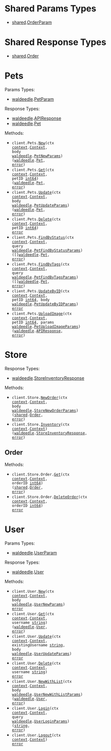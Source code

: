 # Shared Params Types

- <a href="https://pkg.go.dev/github.com/stainless-sdks/waldeedle-go/shared">shared</a>.<a href="https://pkg.go.dev/github.com/stainless-sdks/waldeedle-go/shared#OrderParam">OrderParam</a>

# Shared Response Types

- <a href="https://pkg.go.dev/github.com/stainless-sdks/waldeedle-go/shared">shared</a>.<a href="https://pkg.go.dev/github.com/stainless-sdks/waldeedle-go/shared#Order">Order</a>

# Pets

Params Types:

- <a href="https://pkg.go.dev/github.com/stainless-sdks/waldeedle-go">waldeedle</a>.<a href="https://pkg.go.dev/github.com/stainless-sdks/waldeedle-go#PetParam">PetParam</a>

Response Types:

- <a href="https://pkg.go.dev/github.com/stainless-sdks/waldeedle-go">waldeedle</a>.<a href="https://pkg.go.dev/github.com/stainless-sdks/waldeedle-go#APIResponse">APIResponse</a>
- <a href="https://pkg.go.dev/github.com/stainless-sdks/waldeedle-go">waldeedle</a>.<a href="https://pkg.go.dev/github.com/stainless-sdks/waldeedle-go#Pet">Pet</a>

Methods:

- <code title="post /pet">client.Pets.<a href="https://pkg.go.dev/github.com/stainless-sdks/waldeedle-go#PetService.New">New</a>(ctx <a href="https://pkg.go.dev/context">context</a>.<a href="https://pkg.go.dev/context#Context">Context</a>, body <a href="https://pkg.go.dev/github.com/stainless-sdks/waldeedle-go">waldeedle</a>.<a href="https://pkg.go.dev/github.com/stainless-sdks/waldeedle-go#PetNewParams">PetNewParams</a>) (<a href="https://pkg.go.dev/github.com/stainless-sdks/waldeedle-go">waldeedle</a>.<a href="https://pkg.go.dev/github.com/stainless-sdks/waldeedle-go#Pet">Pet</a>, <a href="https://pkg.go.dev/builtin#error">error</a>)</code>
- <code title="get /pet/{petId}">client.Pets.<a href="https://pkg.go.dev/github.com/stainless-sdks/waldeedle-go#PetService.Get">Get</a>(ctx <a href="https://pkg.go.dev/context">context</a>.<a href="https://pkg.go.dev/context#Context">Context</a>, petID <a href="https://pkg.go.dev/builtin#int64">int64</a>) (<a href="https://pkg.go.dev/github.com/stainless-sdks/waldeedle-go">waldeedle</a>.<a href="https://pkg.go.dev/github.com/stainless-sdks/waldeedle-go#Pet">Pet</a>, <a href="https://pkg.go.dev/builtin#error">error</a>)</code>
- <code title="put /pet">client.Pets.<a href="https://pkg.go.dev/github.com/stainless-sdks/waldeedle-go#PetService.Update">Update</a>(ctx <a href="https://pkg.go.dev/context">context</a>.<a href="https://pkg.go.dev/context#Context">Context</a>, body <a href="https://pkg.go.dev/github.com/stainless-sdks/waldeedle-go">waldeedle</a>.<a href="https://pkg.go.dev/github.com/stainless-sdks/waldeedle-go#PetUpdateParams">PetUpdateParams</a>) (<a href="https://pkg.go.dev/github.com/stainless-sdks/waldeedle-go">waldeedle</a>.<a href="https://pkg.go.dev/github.com/stainless-sdks/waldeedle-go#Pet">Pet</a>, <a href="https://pkg.go.dev/builtin#error">error</a>)</code>
- <code title="delete /pet/{petId}">client.Pets.<a href="https://pkg.go.dev/github.com/stainless-sdks/waldeedle-go#PetService.Delete">Delete</a>(ctx <a href="https://pkg.go.dev/context">context</a>.<a href="https://pkg.go.dev/context#Context">Context</a>, petID <a href="https://pkg.go.dev/builtin#int64">int64</a>) <a href="https://pkg.go.dev/builtin#error">error</a></code>
- <code title="get /pet/findByStatus">client.Pets.<a href="https://pkg.go.dev/github.com/stainless-sdks/waldeedle-go#PetService.FindByStatus">FindByStatus</a>(ctx <a href="https://pkg.go.dev/context">context</a>.<a href="https://pkg.go.dev/context#Context">Context</a>, query <a href="https://pkg.go.dev/github.com/stainless-sdks/waldeedle-go">waldeedle</a>.<a href="https://pkg.go.dev/github.com/stainless-sdks/waldeedle-go#PetFindByStatusParams">PetFindByStatusParams</a>) ([]<a href="https://pkg.go.dev/github.com/stainless-sdks/waldeedle-go">waldeedle</a>.<a href="https://pkg.go.dev/github.com/stainless-sdks/waldeedle-go#Pet">Pet</a>, <a href="https://pkg.go.dev/builtin#error">error</a>)</code>
- <code title="get /pet/findByTags">client.Pets.<a href="https://pkg.go.dev/github.com/stainless-sdks/waldeedle-go#PetService.FindByTags">FindByTags</a>(ctx <a href="https://pkg.go.dev/context">context</a>.<a href="https://pkg.go.dev/context#Context">Context</a>, query <a href="https://pkg.go.dev/github.com/stainless-sdks/waldeedle-go">waldeedle</a>.<a href="https://pkg.go.dev/github.com/stainless-sdks/waldeedle-go#PetFindByTagsParams">PetFindByTagsParams</a>) ([]<a href="https://pkg.go.dev/github.com/stainless-sdks/waldeedle-go">waldeedle</a>.<a href="https://pkg.go.dev/github.com/stainless-sdks/waldeedle-go#Pet">Pet</a>, <a href="https://pkg.go.dev/builtin#error">error</a>)</code>
- <code title="post /pet/{petId}">client.Pets.<a href="https://pkg.go.dev/github.com/stainless-sdks/waldeedle-go#PetService.UpdateByID">UpdateByID</a>(ctx <a href="https://pkg.go.dev/context">context</a>.<a href="https://pkg.go.dev/context#Context">Context</a>, petID <a href="https://pkg.go.dev/builtin#int64">int64</a>, body <a href="https://pkg.go.dev/github.com/stainless-sdks/waldeedle-go">waldeedle</a>.<a href="https://pkg.go.dev/github.com/stainless-sdks/waldeedle-go#PetUpdateByIDParams">PetUpdateByIDParams</a>) <a href="https://pkg.go.dev/builtin#error">error</a></code>
- <code title="post /pet/{petId}/uploadImage">client.Pets.<a href="https://pkg.go.dev/github.com/stainless-sdks/waldeedle-go#PetService.UploadImage">UploadImage</a>(ctx <a href="https://pkg.go.dev/context">context</a>.<a href="https://pkg.go.dev/context#Context">Context</a>, petID <a href="https://pkg.go.dev/builtin#int64">int64</a>, params <a href="https://pkg.go.dev/github.com/stainless-sdks/waldeedle-go">waldeedle</a>.<a href="https://pkg.go.dev/github.com/stainless-sdks/waldeedle-go#PetUploadImageParams">PetUploadImageParams</a>) (<a href="https://pkg.go.dev/github.com/stainless-sdks/waldeedle-go">waldeedle</a>.<a href="https://pkg.go.dev/github.com/stainless-sdks/waldeedle-go#APIResponse">APIResponse</a>, <a href="https://pkg.go.dev/builtin#error">error</a>)</code>

# Store

Response Types:

- <a href="https://pkg.go.dev/github.com/stainless-sdks/waldeedle-go">waldeedle</a>.<a href="https://pkg.go.dev/github.com/stainless-sdks/waldeedle-go#StoreInventoryResponse">StoreInventoryResponse</a>

Methods:

- <code title="post /store/order">client.Store.<a href="https://pkg.go.dev/github.com/stainless-sdks/waldeedle-go#StoreService.NewOrder">NewOrder</a>(ctx <a href="https://pkg.go.dev/context">context</a>.<a href="https://pkg.go.dev/context#Context">Context</a>, body <a href="https://pkg.go.dev/github.com/stainless-sdks/waldeedle-go">waldeedle</a>.<a href="https://pkg.go.dev/github.com/stainless-sdks/waldeedle-go#StoreNewOrderParams">StoreNewOrderParams</a>) (<a href="https://pkg.go.dev/github.com/stainless-sdks/waldeedle-go/shared">shared</a>.<a href="https://pkg.go.dev/github.com/stainless-sdks/waldeedle-go/shared#Order">Order</a>, <a href="https://pkg.go.dev/builtin#error">error</a>)</code>
- <code title="get /store/inventory">client.Store.<a href="https://pkg.go.dev/github.com/stainless-sdks/waldeedle-go#StoreService.Inventory">Inventory</a>(ctx <a href="https://pkg.go.dev/context">context</a>.<a href="https://pkg.go.dev/context#Context">Context</a>) (<a href="https://pkg.go.dev/github.com/stainless-sdks/waldeedle-go">waldeedle</a>.<a href="https://pkg.go.dev/github.com/stainless-sdks/waldeedle-go#StoreInventoryResponse">StoreInventoryResponse</a>, <a href="https://pkg.go.dev/builtin#error">error</a>)</code>

## Order

Methods:

- <code title="get /store/order/{orderId}">client.Store.Order.<a href="https://pkg.go.dev/github.com/stainless-sdks/waldeedle-go#StoreOrderService.Get">Get</a>(ctx <a href="https://pkg.go.dev/context">context</a>.<a href="https://pkg.go.dev/context#Context">Context</a>, orderID <a href="https://pkg.go.dev/builtin#int64">int64</a>) (<a href="https://pkg.go.dev/github.com/stainless-sdks/waldeedle-go/shared">shared</a>.<a href="https://pkg.go.dev/github.com/stainless-sdks/waldeedle-go/shared#Order">Order</a>, <a href="https://pkg.go.dev/builtin#error">error</a>)</code>
- <code title="delete /store/order/{orderId}">client.Store.Order.<a href="https://pkg.go.dev/github.com/stainless-sdks/waldeedle-go#StoreOrderService.DeleteOrder">DeleteOrder</a>(ctx <a href="https://pkg.go.dev/context">context</a>.<a href="https://pkg.go.dev/context#Context">Context</a>, orderID <a href="https://pkg.go.dev/builtin#int64">int64</a>) <a href="https://pkg.go.dev/builtin#error">error</a></code>

# User

Params Types:

- <a href="https://pkg.go.dev/github.com/stainless-sdks/waldeedle-go">waldeedle</a>.<a href="https://pkg.go.dev/github.com/stainless-sdks/waldeedle-go#UserParam">UserParam</a>

Response Types:

- <a href="https://pkg.go.dev/github.com/stainless-sdks/waldeedle-go">waldeedle</a>.<a href="https://pkg.go.dev/github.com/stainless-sdks/waldeedle-go#User">User</a>

Methods:

- <code title="post /user">client.User.<a href="https://pkg.go.dev/github.com/stainless-sdks/waldeedle-go#UserService.New">New</a>(ctx <a href="https://pkg.go.dev/context">context</a>.<a href="https://pkg.go.dev/context#Context">Context</a>, body <a href="https://pkg.go.dev/github.com/stainless-sdks/waldeedle-go">waldeedle</a>.<a href="https://pkg.go.dev/github.com/stainless-sdks/waldeedle-go#UserNewParams">UserNewParams</a>) <a href="https://pkg.go.dev/builtin#error">error</a></code>
- <code title="get /user/{username}">client.User.<a href="https://pkg.go.dev/github.com/stainless-sdks/waldeedle-go#UserService.Get">Get</a>(ctx <a href="https://pkg.go.dev/context">context</a>.<a href="https://pkg.go.dev/context#Context">Context</a>, username <a href="https://pkg.go.dev/builtin#string">string</a>) (<a href="https://pkg.go.dev/github.com/stainless-sdks/waldeedle-go">waldeedle</a>.<a href="https://pkg.go.dev/github.com/stainless-sdks/waldeedle-go#User">User</a>, <a href="https://pkg.go.dev/builtin#error">error</a>)</code>
- <code title="put /user/{username}">client.User.<a href="https://pkg.go.dev/github.com/stainless-sdks/waldeedle-go#UserService.Update">Update</a>(ctx <a href="https://pkg.go.dev/context">context</a>.<a href="https://pkg.go.dev/context#Context">Context</a>, existingUsername <a href="https://pkg.go.dev/builtin#string">string</a>, body <a href="https://pkg.go.dev/github.com/stainless-sdks/waldeedle-go">waldeedle</a>.<a href="https://pkg.go.dev/github.com/stainless-sdks/waldeedle-go#UserUpdateParams">UserUpdateParams</a>) <a href="https://pkg.go.dev/builtin#error">error</a></code>
- <code title="delete /user/{username}">client.User.<a href="https://pkg.go.dev/github.com/stainless-sdks/waldeedle-go#UserService.Delete">Delete</a>(ctx <a href="https://pkg.go.dev/context">context</a>.<a href="https://pkg.go.dev/context#Context">Context</a>, username <a href="https://pkg.go.dev/builtin#string">string</a>) <a href="https://pkg.go.dev/builtin#error">error</a></code>
- <code title="post /user/createWithList">client.User.<a href="https://pkg.go.dev/github.com/stainless-sdks/waldeedle-go#UserService.NewWithList">NewWithList</a>(ctx <a href="https://pkg.go.dev/context">context</a>.<a href="https://pkg.go.dev/context#Context">Context</a>, body <a href="https://pkg.go.dev/github.com/stainless-sdks/waldeedle-go">waldeedle</a>.<a href="https://pkg.go.dev/github.com/stainless-sdks/waldeedle-go#UserNewWithListParams">UserNewWithListParams</a>) (<a href="https://pkg.go.dev/github.com/stainless-sdks/waldeedle-go">waldeedle</a>.<a href="https://pkg.go.dev/github.com/stainless-sdks/waldeedle-go#User">User</a>, <a href="https://pkg.go.dev/builtin#error">error</a>)</code>
- <code title="get /user/login">client.User.<a href="https://pkg.go.dev/github.com/stainless-sdks/waldeedle-go#UserService.Login">Login</a>(ctx <a href="https://pkg.go.dev/context">context</a>.<a href="https://pkg.go.dev/context#Context">Context</a>, query <a href="https://pkg.go.dev/github.com/stainless-sdks/waldeedle-go">waldeedle</a>.<a href="https://pkg.go.dev/github.com/stainless-sdks/waldeedle-go#UserLoginParams">UserLoginParams</a>) (<a href="https://pkg.go.dev/builtin#string">string</a>, <a href="https://pkg.go.dev/builtin#error">error</a>)</code>
- <code title="get /user/logout">client.User.<a href="https://pkg.go.dev/github.com/stainless-sdks/waldeedle-go#UserService.Logout">Logout</a>(ctx <a href="https://pkg.go.dev/context">context</a>.<a href="https://pkg.go.dev/context#Context">Context</a>) <a href="https://pkg.go.dev/builtin#error">error</a></code>

